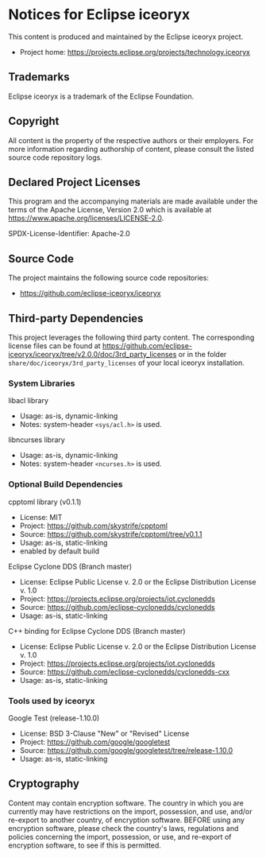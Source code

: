 # Notices for Eclipse iceoryx

This content is produced and maintained by the Eclipse iceoryx project.

* Project home: <https://projects.eclipse.org/projects/technology.iceoryx>

## Trademarks

 Eclipse iceoryx is a trademark of the Eclipse Foundation.

## Copyright

All content is the property of the respective authors or their employers. For
more information regarding authorship of content, please consult the listed
source code repository logs.

## Declared Project Licenses

This program and the accompanying materials are made available under the terms
of the Apache License, Version 2.0 which is available at
<https://www.apache.org/licenses/LICENSE-2.0>.

SPDX-License-Identifier: Apache-2.0

## Source Code

The project maintains the following source code repositories:

* <https://github.com/eclipse-iceoryx/iceoryx>

## Third-party Dependencies

This project leverages the following third party content.
The corresponding license files can be found at <https://github.com/eclipse-iceoryx/iceoryx/tree/v2.0.0/doc/3rd_party_licenses> or in the folder `share/doc/iceoryx/3rd_party_licenses` of your local iceoryx installation.

### System Libraries

libacl library

* Usage: as-is, dynamic-linking
* Notes: system-header `<sys/acl.h>` is used.

libncurses library

* Usage: as-is, dynamic-linking
* Notes: system-header `<ncurses.h>` is used.

### Optional Build Dependencies

cpptoml library (v0.1.1)

* License: MIT
* Project: <https://github.com/skystrife/cpptoml>
* Source: <https://github.com/skystrife/cpptoml/tree/v0.1.1>
* Usage: as-is, static-linking
* enabled by default build

Eclipse Cyclone DDS (Branch master)

* License: Eclipse Public License v. 2.0 or the Eclipse Distribution License v. 1.0
* Project: <https://projects.eclipse.org/projects/iot.cyclonedds>
* Source: <https://github.com/eclipse-cyclonedds/cyclonedds>
* Usage: as-is, static-linking

C++ binding for Eclipse Cyclone DDS (Branch master)

* License: Eclipse Public License v. 2.0 or the Eclipse Distribution License v. 1.0
* Project: <https://projects.eclipse.org/projects/iot.cyclonedds>
* Source: <https://github.com/eclipse-cyclonedds/cyclonedds-cxx>
* Usage: as-is, static-linking

### Tools used by iceoryx

Google Test (release-1.10.0)

* License: BSD 3-Clause "New" or "Revised" License
* Project: <https://github.com/google/googletest>
* Source: <https://github.com/google/googletest/tree/release-1.10.0>
* Usage: as-is, static-linking

## Cryptography

Content may contain encryption software. The country in which you are currently
may have restrictions on the import, possession, and use, and/or re-export to
another country, of encryption software. BEFORE using any encryption software,
please check the country's laws, regulations and policies concerning the import,
possession, or use, and re-export of encryption software, to see if this is
permitted.
